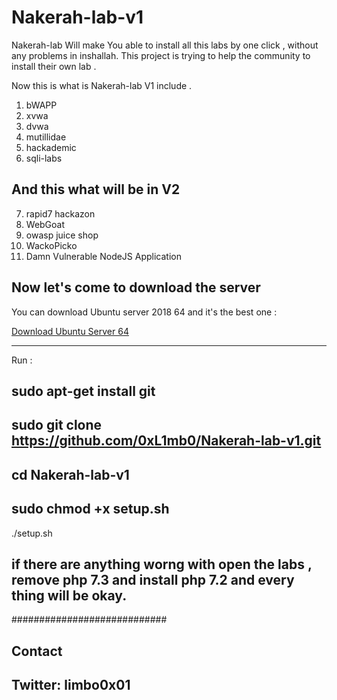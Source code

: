 # Nakerah-lab-v1

Nakerah-lab Will make You able to install all this labs by one click , without any problems in inshallah.
This project is trying to help the community to install their own lab .

Now this is what is Nakerah-lab V1 include .

1. bWAPP
2. xvwa
3. dvwa
4. mutillidae
5. hackademic
6. sqli-labs

## And this what will be in V2

7. rapid7 hackazon
8. WebGoat
9. owasp juice shop
10. WackoPicko
11. Damn Vulnerable NodeJS Application

## Now let's come to download the server

You can download Ubuntu server 2018 64 and it's the best one :

[Download Ubuntu Server 64](https://ubuntu.com/download/server/thank-you?version=18.04.3&architecture=amd64)

------------------------------
Run :

sudo apt-get install git
------------------------------
sudo git clone https://github.com/0xL1mb0/Nakerah-lab-v1.git
------------------------------
cd Nakerah-lab-v1
------------------------------
sudo chmod +x setup.sh
------------------------------
./setup.sh

if there are anything worng with open the labs , remove php 7.3 and install php 7.2 and every thing will be okay.
------------------------------
############################
## Contact               ##
## Twitter: limbo0x01   ##
